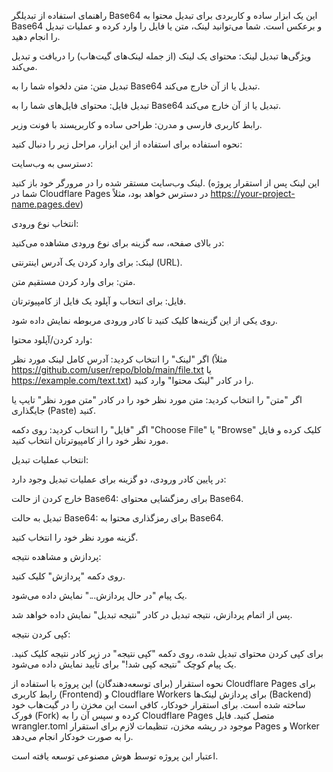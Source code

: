 راهنمای استفاده از تبدیلگر Base64
این یک ابزار ساده و کاربردی برای تبدیل محتوا به Base64 و برعکس است. شما می‌توانید لینک، متن یا فایل را وارد کرده و عملیات تبدیل را انجام دهید.

ویژگی‌ها
تبدیل لینک: محتوای یک لینک (از جمله لینک‌های گیت‌هاب) را دریافت و تبدیل می‌کند.

تبدیل متن: متن دلخواه شما را به Base64 تبدیل یا از آن خارج می‌کند.

تبدیل فایل: محتوای فایل‌های شما را به Base64 تبدیل یا از آن خارج می‌کند.

رابط کاربری فارسی و مدرن: طراحی ساده و کاربرپسند با فونت وزیر.

نحوه استفاده
برای استفاده از این ابزار، مراحل زیر را دنبال کنید:

دسترسی به وب‌سایت:

لینک وب‌سایت مستقر شده را در مرورگر خود باز کنید. (این لینک پس از استقرار پروژه شما در Cloudflare Pages در دسترس خواهد بود، مثلاً https://your-project-name.pages.dev)

انتخاب نوع ورودی:

در بالای صفحه، سه گزینه برای نوع ورودی مشاهده می‌کنید:

لینک: برای وارد کردن یک آدرس اینترنتی (URL).

متن: برای وارد کردن مستقیم متن.

فایل: برای انتخاب و آپلود یک فایل از کامپیوترتان.

روی یکی از این گزینه‌ها کلیک کنید تا کادر ورودی مربوطه نمایش داده شود.

وارد کردن/آپلود محتوا:

اگر "لینک" را انتخاب کردید: آدرس کامل لینک مورد نظر (مثلاً https://github.com/user/repo/blob/main/file.txt یا https://example.com/text.txt) را در کادر "لینک محتوا" وارد کنید.

اگر "متن" را انتخاب کردید: متن مورد نظر خود را در کادر "متن مورد نظر" تایپ یا جایگذاری (Paste) کنید.

اگر "فایل" را انتخاب کردید: روی دکمه "Choose File" یا "Browse" کلیک کرده و فایل مورد نظر خود را از کامپیوترتان انتخاب کنید.

انتخاب عملیات تبدیل:

در پایین کادر ورودی، دو گزینه برای عملیات تبدیل وجود دارد:

خارج کردن از حالت Base64: برای رمزگشایی محتوای Base64.

تبدیل به حالت Base64: برای رمزگذاری محتوا به Base64.

گزینه مورد نظر خود را انتخاب کنید.

پردازش و مشاهده نتیجه:

روی دکمه "پردازش" کلیک کنید.

یک پیام "در حال پردازش..." نمایش داده می‌شود.

پس از اتمام پردازش، نتیجه تبدیل در کادر "نتیجه تبدیل" نمایش داده خواهد شد.

کپی کردن نتیجه:

برای کپی کردن محتوای تبدیل شده، روی دکمه "کپی نتیجه" در زیر کادر نتیجه کلیک کنید. یک پیام کوچک "نتیجه کپی شد!" برای تأیید نمایش داده می‌شود.

نحوه استقرار (برای توسعه‌دهندگان)
این پروژه با استفاده از Cloudflare Pages برای رابط کاربری (Frontend) و Cloudflare Workers برای پردازش لینک‌ها (Backend) ساخته شده است. برای استقرار خودکار، کافی است این مخزن را در گیت‌هاب خود فورک (Fork) کرده و سپس آن را به Cloudflare Pages متصل کنید. فایل wrangler.toml موجود در ریشه مخزن، تنظیمات لازم برای استقرار Pages و Worker را به صورت خودکار انجام می‌دهد.

اعتبار
این پروژه توسط هوش مصنوعی توسعه یافته است.
